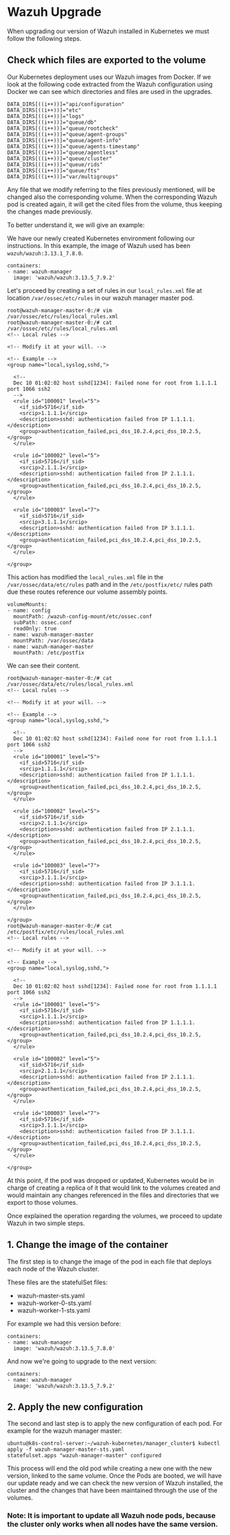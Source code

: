 # Wazuh Upgrade

When upgrading our version of Wazuh installed in Kubernetes we must follow the following steps.

## Check which files are exported to the volume

Our Kubernetes deployment uses our Wazuh images from Docker. If we look at the following code extracted from the Wazuh configuration using Docker we can see which directories and files are used in the upgrades.

```
DATA_DIRS[((i++))]="api/configuration"
DATA_DIRS[((i++))]="etc"
DATA_DIRS[((i++))]="logs"
DATA_DIRS[((i++))]="queue/db"
DATA_DIRS[((i++))]="queue/rootcheck"
DATA_DIRS[((i++))]="queue/agent-groups"
DATA_DIRS[((i++))]="queue/agent-info"
DATA_DIRS[((i++))]="queue/agents-timestamp"
DATA_DIRS[((i++))]="queue/agentless"
DATA_DIRS[((i++))]="queue/cluster"
DATA_DIRS[((i++))]="queue/rids"
DATA_DIRS[((i++))]="queue/fts"
DATA_DIRS[((i++))]="var/multigroups"

```

Any file that we modify referring to the files previously mentioned, will be changed also the corresponding volume. When the corresponding Wazuh pod is created again, it will get the cited files from the volume, thus keeping the changes made previously.

To better understand it, we will give an example:

We have our newly created Kubernetes environment following our instructions. In this example, the image of Wazuh used has been `wazuh/wazuh:3.13.1_7.8.0`.

```
containers:
- name: wazuh-manager
  image: 'wazuh/wazuh:3.13.5_7.9.2'
```

Let's proceed by creating a set of rules in our `local_rules.xml` file at location `/var/ossec/etc/rules` in our wazuh manager master pod.

```
root@wazuh-manager-master-0:/# vim /var/ossec/etc/rules/local_rules.xml
root@wazuh-manager-master-0:/# cat /var/ossec/etc/rules/local_rules.xml
<!-- Local rules -->

<!-- Modify it at your will. -->

<!-- Example -->
<group name="local,syslog,sshd,">

  <!--
  Dec 10 01:02:02 host sshd[1234]: Failed none for root from 1.1.1.1 port 1066 ssh2
  -->
  <rule id="100001" level="5">
    <if_sid>5716</if_sid>
    <srcip>1.1.1.1</srcip>
    <description>sshd: authentication failed from IP 1.1.1.1.</description>
    <group>authentication_failed,pci_dss_10.2.4,pci_dss_10.2.5,</group>
  </rule>

  <rule id="100002" level="5">
    <if_sid>5716</if_sid>
    <srcip>2.1.1.1</srcip>
    <description>sshd: authentication failed from IP 2.1.1.1.</description>
    <group>authentication_failed,pci_dss_10.2.4,pci_dss_10.2.5,</group>
  </rule>

  <rule id="100003" level="7">
    <if_sid>5716</if_sid>
    <srcip>3.1.1.1</srcip>
    <description>sshd: authentication failed from IP 3.1.1.1.</description>
    <group>authentication_failed,pci_dss_10.2.4,pci_dss_10.2.5,</group>
  </rule>

</group>

```

This action has modified the `local_rules.xml` file in the `/var/ossec/data/etc/rules` path and in the `/etc/postfix/etc/` rules path due these routes reference our volume assembly points.

```
volumeMounts:
- name: config
  mountPath: /wazuh-config-mount/etc/ossec.conf
  subPath: ossec.conf
  readOnly: true
- name: wazuh-manager-master
  mountPath: /var/ossec/data
- name: wazuh-manager-master
  mountPath: /etc/postfix
```

We can see their content.

```
root@wazuh-manager-master-0:/# cat /var/ossec/data/etc/rules/local_rules.xml
<!-- Local rules -->

<!-- Modify it at your will. -->

<!-- Example -->
<group name="local,syslog,sshd,">

  <!--
  Dec 10 01:02:02 host sshd[1234]: Failed none for root from 1.1.1.1 port 1066 ssh2
  -->
  <rule id="100001" level="5">
    <if_sid>5716</if_sid>
    <srcip>1.1.1.1</srcip>
    <description>sshd: authentication failed from IP 1.1.1.1.</description>
    <group>authentication_failed,pci_dss_10.2.4,pci_dss_10.2.5,</group>
  </rule>

  <rule id="100002" level="5">
    <if_sid>5716</if_sid>
    <srcip>2.1.1.1</srcip>
    <description>sshd: authentication failed from IP 2.1.1.1.</description>
    <group>authentication_failed,pci_dss_10.2.4,pci_dss_10.2.5,</group>
  </rule>

  <rule id="100003" level="7">
    <if_sid>5716</if_sid>
    <srcip>3.1.1.1</srcip>
    <description>sshd: authentication failed from IP 3.1.1.1.</description>
    <group>authentication_failed,pci_dss_10.2.4,pci_dss_10.2.5,</group>
  </rule>

</group>
root@wazuh-manager-master-0:/# cat /etc/postfix/etc/rules/local_rules.xml
<!-- Local rules -->

<!-- Modify it at your will. -->

<!-- Example -->
<group name="local,syslog,sshd,">

  <!--
  Dec 10 01:02:02 host sshd[1234]: Failed none for root from 1.1.1.1 port 1066 ssh2
  -->
  <rule id="100001" level="5">
    <if_sid>5716</if_sid>
    <srcip>1.1.1.1</srcip>
    <description>sshd: authentication failed from IP 1.1.1.1.</description>
    <group>authentication_failed,pci_dss_10.2.4,pci_dss_10.2.5,</group>
  </rule>

  <rule id="100002" level="5">
    <if_sid>5716</if_sid>
    <srcip>2.1.1.1</srcip>
    <description>sshd: authentication failed from IP 2.1.1.1.</description>
    <group>authentication_failed,pci_dss_10.2.4,pci_dss_10.2.5,</group>
  </rule>

  <rule id="100003" level="7">
    <if_sid>5716</if_sid>
    <srcip>3.1.1.1</srcip>
    <description>sshd: authentication failed from IP 3.1.1.1.</description>
    <group>authentication_failed,pci_dss_10.2.4,pci_dss_10.2.5,</group>
  </rule>

</group>

```

At this point, if the pod was dropped or updated, Kubernetes would be in charge of creating a replica of it that would link to the volumes created and would maintain any changes referenced in the files and directories that we export to those volumes.

Once explained the operation regarding the volumes, we proceed to update Wazuh in two simple steps.

## 1. Change the image of the container

The first step is to change the image of the pod in each file that deploys each node of the Wazuh cluster.

These files are the statefulSet files:
- wazuh-master-sts.yaml
- wazuh-worker-0-sts.yaml
- wazuh-worker-1-sts.yaml

For example we had this version before:

```
containers:
- name: wazuh-manager
  image: 'wazuh/wazuh:3.13.5_7.8.0'
```

And now we're going to upgrade to the next version:

```
containers:
- name: wazuh-manager
  image: 'wazuh/wazuh:3.13.5_7.9.2'
```


## 2. Apply the new configuration

The second and last step is to apply the new configuration of each pod. For example for the wazuh manager master:

```
ubuntu@k8s-control-server:~/wazuh-kubernetes/manager_cluster$ kubectl apply -f wazuh-manager-master-sts.yaml
statefulset.apps "wazuh-manager-master" configured
```

This process will end the old pod while creating a new one with the new version, linked to the same volume. Once the Pods are booted, we will have our update ready and we can check the new version of Wazuh installed, the cluster and the changes that have been maintained through the use of the volumes.

### Note: It is important to update all Wazuh node pods, because the cluster only works when all nodes have the same version.
